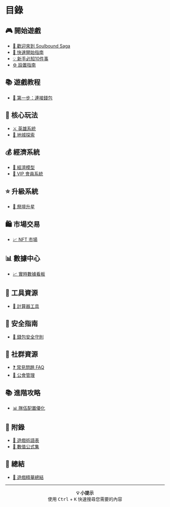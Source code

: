 # 目錄

## 🎮 開始遊戲

* [🏰 歡迎來到 Soulbound Saga](README.md)
* [🚀 快速開始指南](quickstart/getting-started.md)
* [💡 新手必知10件事](quickstart/top-10-tips.md)
* [⚙️ 設置指南](setup-guide.md)

## 📚 遊戲教程

* [🎯 第一步：連接錢包](tutorial/connect-wallet.md)

## 🎲 核心玩法

* [⚔️ 英雄系統](gameplay/hero-system.md)
* [🏰 地城探索](gameplay/dungeon-system.md)

## 💰 經濟系統

* [💎 經濟模型](economy/economic-model.md)
* [👑 VIP 會員系統](economy/vip-system.md)

## ⭐ 升級系統

* [🌟 祭壇升星](upgrade/altar-system.md)

## 🛍️ 市場交易

* [📈 NFT 市場](market/nft-marketplace.md)

## 📊 數據中心

* [📈 實時數據看板](data/realtime-dashboard.md)

## 🔧 工具資源

* [🧮 計算器工具](tools/calculators.md)

## 🔐 安全指南

* [🔐 錢包安全守則](security/wallet-security.md)

## 🤝 社群資源

* [❓ 常見問題 FAQ](community/faq.md)
* [👥 公會管理](community/guild-management.md)

## 📚 進階攻略

* [📊 隊伍配置優化](advanced/party-optimization.md)

## 🌟 附錄

* [📖 遊戲術語表](appendix/glossary.md)
* [🧮 數值公式集](appendix/formulas.md)

## 📝 總結

* [🎯 遊戲精華總結](final-summary.md)

---

<p align="center">
  <strong>💡 小提示</strong><br>
  使用 <kbd>Ctrl</kbd> + <kbd>K</kbd> 快速搜尋您需要的內容
</p>